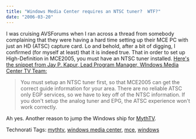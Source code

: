 ```yaml
---
title: "Windows Media Center requires an NTSC tuner?  WTF?"
date: "2006-03-20"
---
```


I was cruising AVSForums when I ran across a thread from somebody complaining that they were having a hard time setting up their MCE PC with just an HD (ATSC) capture card. Lo and behold, after a bit of digging, I confirmed (for myself at least) that it is indeed true. That in order to set up High-Definition in MCE2005, you must have an NTSC tuner installed. [Here's the snippet from Jay P. Kapur, Lead Program Manager, WIndows Media Center TV Team:](http://archive.avsforum.com/avs-vb/showthread.php?postid=4512798#post4512798)  

> You must setup an NTSC tuner first, so that MCE2005 can get the correct guide information for your area. There are no reliable ATSC only EGP services, so we have to key off of the NTSC information. If you don't setup the analog tuner and EPG, the ATSC experience won't work correctly.

  
Ah yes. Another reason to jump the Windows ship for [MythTV](http://www.mythtv.org/).  
  
Technorati Tags: [mythtv](http://technorati.com/tag/mythtv), [windows media center](http://technorati.com/tag/windows%20media%20center), [mce](http://technorati.com/tag/mce), [windows](http://technorati.com/tag/windows)
